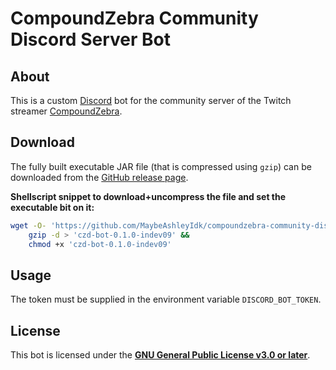# CompoundZebra Community Discord Server Bot #

## About ##

This is a custom [Discord] bot for the community server of the Twitch streamer [CompoundZebra].

[Discord]: <https://discord.com/> "Discord | Your Place to Talk and Hang Out"
[CompoundZebra]: <https://www.twitch.tv/compoundzebra> "CompoundZebra - Twitch"

## Download ##

The fully built executable JAR file (that is compressed using `gzip`) can be downloaded from the [GitHub release page].

**Shellscript snippet to download+uncompress the file and set the executable bit on it:**

<!-- markdownlint-disable line-length -->
```sh
wget -O- 'https://github.com/MaybeAshleyIdk/compoundzebra-community-discord-server-bot/releases/download/v0.1.0-indev09/czd-bot-0.1.0-indev09.gz' |
	gzip -d > 'czd-bot-0.1.0-indev09' &&
	chmod +x 'czd-bot-0.1.0-indev09'
```
<!-- markdownlint-enable line-length -->

[GitHub release page]: <https://github.com/MaybeAshleyIdk/compoundzebra-community-discord-server-bot/releases/tag/v0.1.0-indev09> "Release Version 0.1.0-indev09 · MaybeAshleyIdk/compoundzebra-community-discord-server-bot"

## Usage ##

The token must be supplied in the environment variable `DISCORD_BOT_TOKEN`.

## License ##

This bot is licensed under the [**GNU General Public License v3.0 or later**](LICENSE.txt).
